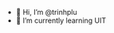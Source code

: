 - 👋 Hi, I’m @trinhplu
- 🌱 I’m currently learning UIT


<!---
trinhplu/trinhplu is a ✨ special ✨ repository because its `README.md` (this file) appears on your GitHub profile.
You can click the Preview link to take a look at your changes.
--->

